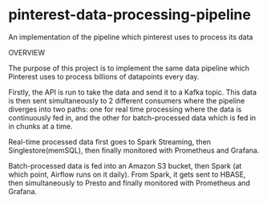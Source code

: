 # pinterest-data-processing-pipeline
An implementation of the pipeline which pinterest uses to process its data  

OVERVIEW

The purpose of this project is to implement the same data pipeline which Pinterest uses to process billions of datapoints every day. 

Firstly, the API is run to take the data and send it to a Kafka topic. This data is then sent simultaneously to 2 different consumers where the pipeline diverges into two paths: one for real time processing where the data is continuously fed in, and the other for batch-processed data which is fed in in chunks at a time.

Real-time processed data first goes to Spark Streaming, then Singlestore(memSQL), then finally monitored with Prometheus and Grafana. 

Batch-processed data is fed into an Amazon S3 bucket, then Spark (at which point, Airflow runs on it daily). From Spark, it gets sent to HBASE, then simultaneously to Presto and finally monitored with Prometheus and Grafana. 
